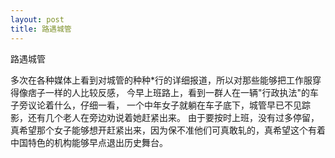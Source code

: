 ```yaml
---
layout: post
title: 路遇城管
---
```

路遇城管

多次在各种媒体上看到对城管的种种*行的详细报道，所以对那些能够把工作服穿得像痞子一样的人比较反感，
今早上班路上，看到一群人在一辆"行政执法"的车子旁议论着什么，仔细一看，
一个中年女子就躺在车子底下，城管早已不见踪影，还有几个老人在旁边劝说着她赶紧出来。
由于要按时上班，没有过多停留，真希望那个女子能够想开赶紧出来，因为保不准他们可真敢轧的，真希望这个有着中国特色的机构能够早点退出历史舞台。
